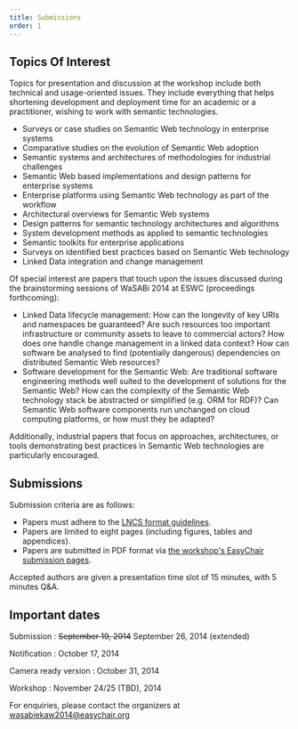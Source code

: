 ```yaml
---
title: Submissions
order: 1
---
```


## Topics Of Interest

Topics for presentation and discussion at the workshop include both technical and usage-oriented issues. They include everything that helps shortening development and deployment time for an academic or a practitioner, wishing to work with semantic technologies.

* Surveys or case studies on Semantic Web technology in enterprise systems
* Comparative studies on the evolution of Semantic Web adoption
* Semantic systems and architectures of methodologies for industrial challenges
* Semantic Web based implementations and design patterns for enterprise systems
* Enterprise platforms using Semantic Web technology as part of the workflow
* Architectural overviews for Semantic Web systems
* Design patterns for semantic technology architectures and algorithms
* System development methods as applied to semantic technologies
* Semantic toolkits for enterprise applications
* Surveys on identified best practices based on Semantic Web technology
* Linked Data integration and change management

Of special interest are papers that touch upon the issues discussed during the brainstorming sessions of WaSABi 2014 at ESWC (proceedings forthcoming): 

* Linked Data lifecycle management: How can the longevity of key URIs and namespaces be guaranteed? Are such resources too important infrastructure or community assets to leave to commercial actors? How does one handle change management in a linked data context? How can software be analysed to find (potentially dangerous) dependencies on distributed Semantic Web resources?
* Software development for the Semantic Web: Are traditional software engineering methods well suited to the development of solutions for the Semantic Web? How can the complexity of the Semantic Web technology stack be abstracted or simplified (e.g. ORM for RDF)? Can Semantic Web software components run unchanged on cloud computing platforms, or how must they be adapted?

Additionally, industrial papers that focus on approaches, architectures, or tools demonstrating best practices in Semantic Web technologies are particularly encouraged.

## Submissions

Submission criteria are as follows:

* Papers must adhere to the [LNCS format guidelines](http://www.springer.com/computer/lncs?SGWID=0-164-6-793341-0).
* Papers are limited to eight pages (including figures, tables and appendices).
* Papers are submitted in PDF format via [the workshop's EasyChair submission pages](https://easychair.org/conferences/?conf=wasabiekaw2014). 

Accepted authors are given a presentation time slot of 15 minutes, with 5 minutes Q&A.

## Important dates

Submission
: <del>September 19, 2014</del> September 26, 2014 (extended)

Notification
: October 17, 2014

Camera ready version
: October 31, 2014

Workshop
: November 24/25 (TBD), 2014

For enquiries, please contact the organizers at [wasabiekaw2014@easychair.org](mailto:wasabiekaw2014@easychair.org)
